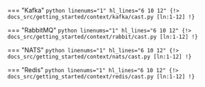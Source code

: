 === "Kafka"
    ```python linenums="1" hl_lines="6 10 12"
    {!> docs_src/getting_started/context/kafka/cast.py [ln:1-12] !}
    ```

=== "RabbitMQ"
    ```python linenums="1" hl_lines="6 10 12"
    {!> docs_src/getting_started/context/rabbit/cast.py [ln:1-12] !}
    ```

=== "NATS"
    ```python linenums="1" hl_lines="6 10 12"
    {!> docs_src/getting_started/context/nats/cast.py [ln:1-12] !}
    ```

=== "Redis"
    ```python linenums="1" hl_lines="6 10 12"
    {!> docs_src/getting_started/context/redis/cast.py [ln:1-12] !}
    ```
